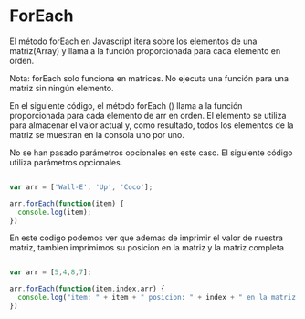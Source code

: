 # ForEach
El método forEach en Javascript itera sobre los elementos de una matriz(Array) y llama a la función proporcionada para cada elemento en orden.

Nota: forEach solo funciona en matrices. No ejecuta una función para una matriz sin ningún elemento.


En el siguiente código, el método forEach () llama a la función proporcionada para cada elemento de arr en orden. El elemento se utiliza para almacenar el valor actual y, como resultado, todos los elementos de la matriz se muestran en la consola uno por uno.

No se han pasado parámetros opcionales en este caso. El siguiente código utiliza parámetros opcionales.

```javascript

var arr = ['Wall-E', 'Up', 'Coco'];

arr.forEach(function(item) {
  console.log(item);
})

```
En este codigo podemos ver que ademas de imprimir el valor de nuestra matriz, tambien imprimimos su posicion en la matriz y la matriz completa

```javascript

var arr = [5,4,8,7];

arr.forEach(function(item,index,arr) {
  console.log("item: " + item + " posicion: " + index + " en la matriz: " + arr);
})

```